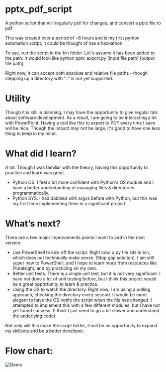 # pptx_pdf_script
A python script that will regularly poll for changes, and convert a pptx file to pdf

This was created over a period of ~6 hours and is my first python automation script; it could be thought of has a hackathon. 

To use, run the script in the bin folder. Let's assume it has been added to the path. It would look like python pptx_export.py [input file path] [output file path]

Right now, it can accept both absolute and relative file paths - though stepping up a directory with ".." is not yet supported. 

# Utility 
Though it is still in planning, I may have the opportunity to give regular talk about software development. As a result, I am going to be interacting a lot with PowerPoint. Having a tool like this to export to PDF every time I save will be nice. Though the impact may not be large, it's good to have one less thing to keep in my mind. 

# What did I learn?
A lot. Though I was familiar with the theory, having this opportunity to practice and learn was great.
* Python OS. I feel a lot more confident with Python's OS module and I have a better understanding of managing files & directories programmatically.
* Python SYS. I had dabbled with argvs before with Python, but this was my first time implementing them in a significant project.

# What’s next?
There are a few major improvements points I want to add in the next version.
* Use PowerShell to kick off the script. Right now, a py file sits in bin, which does not technically make sense. (Stop gap solution). I am still super new to PowerShell, and I hope to learn more from resources like Pluralsight, and by practicing on my own.
* Better unit tests. There is a single unit test, but it is not very significant. I have not done a lot of unit testing before, but I think this project would be a great opportunity to learn & practice.
* Using the OS to watch the directory. Right now, I am using a polling approach, checking the directory every second. It would be more elegant to have the OS notify the script when the file has changed. I attempted to implement this with a few different modules, but I have not yet found success. (I think I just need to go a bit slower and understand the underlying code)

Not only will this make the script better, it will be an opportunity to expand my skillsets and be a better developer. 

# Flow chart:
![Demo](https://github.com/noah-dev/pptx_pdf_script/blob/master/docs/algorithim.png)